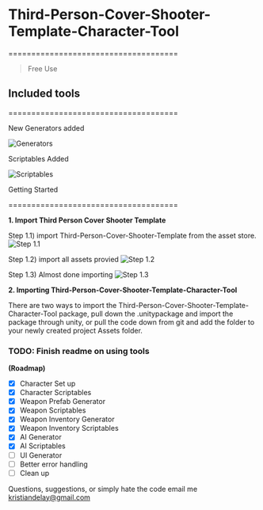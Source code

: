 # Third-Person-Cover-Shooter-Template-Character-Tool


=====================================

> Free Use

## Included tools
=====================================


New Generators added

![Generators](https://github.com/kristiandelay/Third-Person-Cover-Shooter-Template-Character-Tool/blob/master/tutorial/images/New%20Generators.png?raw=true)

Scriptables Added

![Scriptables](https://github.com/kristiandelay/Third-Person-Cover-Shooter-Template-Character-Tool/blob/master/tutorial/images/New%20Scriptables%20Added.png?raw=true)


Getting Started

=====================================

**1. Import Third Person Cover Shooter Template**

Step 1.1) import Third-Person-Cover-Shooter-Template from the asset store.
![Step 1.1](https://github.com/kristiandelay/Third-Person-Cover-Shooter-Template-Character-Tool/blob/master/tutorial/images/Step%201.1.png?raw=true)

Step 1.2) import all assets provied 
![Step 1.2](https://github.com/kristiandelay/Third-Person-Cover-Shooter-Template-Character-Tool/blob/master/tutorial/images/Step%201.2.png?raw=true)

Step 1.3) Almost done importing
![Step 1.3](https://github.com/kristiandelay/Third-Person-Cover-Shooter-Template-Character-Tool/blob/master/tutorial/images/Step%201.3.png?raw=true)


**2. Importing Third-Person-Cover-Shooter-Template-Character-Tool**

There are two ways to import the Third-Person-Cover-Shooter-Template-Character-Tool package, pull down the .unitypackage and import the package through unity, or pull the code down from git and add the folder to your newly created project Assets folder.

### TODO: Finish readme on using tools


**(Roadmap)**

- [x] Character Set up
- [x] Character Scriptables
- [x] Weapon Prefab Generator
- [x] Weapon Scriptables
- [x] Weapon Inventory Generator
- [x] Weapon Inventory Scriptables
- [x] AI Generator
- [x] AI Scriptables
- [ ] UI Generator
- [ ] Better error handling
- [ ] Clean up

Questions, suggestions, or simply hate the code email me 
<kristiandelay@gmail.com>
